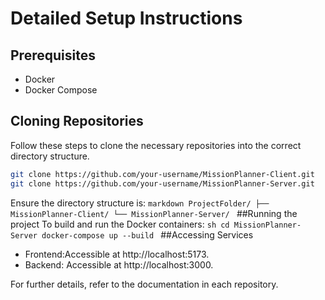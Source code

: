 # Detailed Setup Instructions

## Prerequisites

- Docker
- Docker Compose

## Cloning Repositories

Follow these steps to clone the necessary repositories into the correct directory structure.

```sh
git clone https://github.com/your-username/MissionPlanner-Client.git 
git clone https://github.com/your-username/MissionPlanner-Server.git
```

Ensure the directory structure is:
    ```markdown
    ProjectFolder/
    ├── MissionPlanner-Client/
    └── MissionPlanner-Server/
    ```
##Running the project
To build and run the Docker containers:
    ```sh
    cd MissionPlanner-Server
    docker-compose up --build
    ```
##Accessing Services

- Frontend:Accessible at http://localhost:5173.
- Backend: Accessible at http://localhost:3000.

For further details, refer to the documentation in each repository.